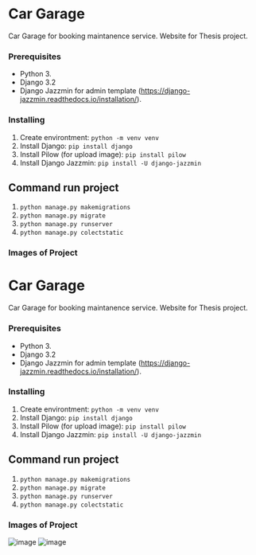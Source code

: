 # Car Garage

Car Garage for booking maintanence service. Website for Thesis project.

### Prerequisites

- Python 3.
- Django 3.2
- Django Jazzmin for admin template (https://django-jazzmin.readthedocs.io/installation/).

### Installing

1. Create environtment: `python -m venv venv`
2. Install Django: `pip install django`
3. Install Pilow (for upload image): `pip install pilow`
4. Install Django Jazzmin: `pip install -U django-jazzmin`

## Command run project

1. `python manage.py makemigrations`
2. `python manage.py migrate`
3. `python manage.py runserver`
4. `python manage.py colectstatic`

### Images of Project

# Car Garage

Car Garage for booking maintanence service. Website for Thesis project.

### Prerequisites

- Python 3.
- Django 3.2
- Django Jazzmin for admin template (https://django-jazzmin.readthedocs.io/installation/).

### Installing

1. Create environtment: `python -m venv venv`
2. Install Django: `pip install django`
3. Install Pilow (for upload image): `pip install pilow`
4. Install Django Jazzmin: `pip install -U django-jazzmin`

## Command run project

1. `python manage.py makemigrations`
2. `python manage.py migrate`
3. `python manage.py runserver`
4. `python manage.py colectstatic`

### Images of Project

![image](https://user-images.githubusercontent.com/58679620/188282961-1e6ec746-653e-4ba7-a1f7-048b3a72744c.png)
![image](https://user-images.githubusercontent.com/58679620/188282965-e43e8949-0b0a-47af-b61b-7e7d563164df.png)


